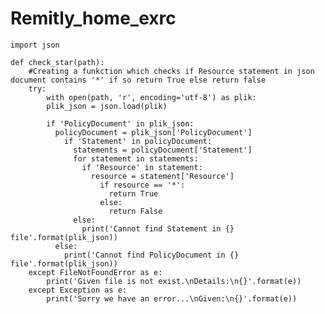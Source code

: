 # Remitly_home_exrc

    import json

    def check_star(path):
        #Creating a funkction which checks if Resource statement in json document contains '*' if so return True else return false 
        try:
            with open(path, 'r', encoding='utf-8') as plik:
            plik_json = json.load(plik)
            
            if 'PolicyDocument' in plik_json:
              policyDocument = plik_json['PolicyDocument']
                if 'Statement' in policyDocument:
                  statements = policyDocument['Statement']
                  for statement in statements:
                    if 'Resource' in statement:
                      resource = statement['Resource']
                        if resource == '*':
                          return True
                        else:
                          return False
                  else:
                    print('Cannot find Statement in {} file'.format(plik_json))
              else:
                print('Cannot find PolicyDocument in {} file'.format(plik_json))
        except FileNotFoundError as e:
            print('Given file is not exist.\nDetails:\n{}'.format(e))
        except Exception as e:
            print('Sorry we have an error...\nGiven:\n{}'.format(e))




